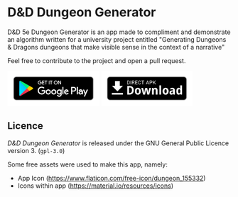 # D&D Dungeon Generator

D&D 5e Dungeon Generator is an app made to compliment and demonstrate an algorithm written for a university project entitled "Generating Dungeons & Dragons dungeons that make visible sense in the context of a narrative"

Feel free to contribute to the project and open a pull request.

[<img src="art/google-play-icon.png"
      alt="Download from Google Play"
      height="80">](https://play.google.com/store/apps/details?id=com.joeshuff.dddungeongenerator) 
       [<img src="art/direct-apk-download.png"
      alt="Direct download"
      height="80">](https://github.com/joeShuff/Dungeon-Generator/releases)
      
## Licence
_D&D Dungeon Generator_ is released under the GNU General Public Licence version 3. (`gpl-3.0`)

Some free assets were used to make this app, namely:
- App Icon (https://www.flaticon.com/free-icon/dungeon_155332)
- Icons within app (https://material.io/resources/icons)